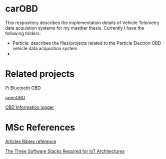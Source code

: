 # carOBD

This respository describes the implementation details of Vehicle Telemetry data acquistion systems for my masther thesis.
Currently I have the following folders:

- Particle: describes the files/projects related to the Particle Electron OBD vehicle data acquisition system
- 

# Related projects

[Pi Bluetooth OBD](https://github.com/eron93br/pi-bluetooth-obd)

[openOBD](https://github.com/isand3r/openOBD)

[OBD Information logger](https://github.com/eron93br/carOBD/tree/master/josephvaner)

# MSc References

[Articles Bibtex reference](https://github.com/eron93br/carOBD/tree/master/article)

[The Three Software
Stacks Required for IoT
Architectures](https://iot.eclipse.org/resources/white-papers/Eclipse%20IoT%20White%20Paper%20-%20The%20Three%20Software%20Stacks%20Required%20for%20IoT%20Architectures.pdf)
